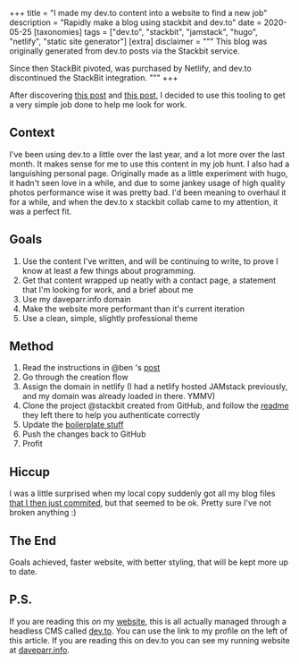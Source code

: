 +++
title = "I made my dev.to content into a website to find a new job"
description = "Rapidly make a blog using stackbit and dev.to"
date = 2020-05-25
[taxonomies]
tags = ["dev.to", "stackbit", "jamstack", "hugo", "netlify", "static site generator"]
[extra]
disclaimer = """
This blog was originally generated from dev.to posts via the Stackbit service. 

Since then StackBit pivoted, was purchased by Netlify, and dev.to discontinued the StackBit integration.
"""
+++


After discovering [this post](https://dev.to/stackbit/project-benatar-publishing-dev-powered-websites-with-stackbit-lfo) and [this post](https://dev.to/devteam/you-can-now-generate-self-hostable-static-blogs-right-from-your-dev-content-via-stackbit-7a5), I decided to use this tooling to get a very simple job done to help me look for work.

## Context

I've been using dev.to a little over the last year, and a lot more over the last month. It makes sense for me to use this content in my job hunt. I also had a languishing personal page. Originally made as a little experiment with hugo, it hadn't seen love in a while, and due to some jankey usage of high quality photos performance wise it was pretty bad. I'd been meaning to overhaul it for a while, and when the dev.to x stackbit collab came to my attention, it was a perfect fit.

## Goals

1. Use the content I've written, and will be continuing to write, to prove I know at least a few things about programming.
1. Get that content wrapped up neatly with a contact page, a statement that I'm looking for work, and a brief about me
1. Use my daveparr.info domain
1. Make the website more performant than it's current iteration
1. Use a clean, simple, slightly professional theme

## Method

1. Read the instructions in @ben 's [post](https://dev.to/devteam/you-can-now-generate-self-hostable-static-blogs-right-from-your-dev-content-via-stackbit-7a5)
1. Go through the creation flow
1. Assign the domain in netlify (I had a netlify hosted JAMstack previously, and my domain was already loaded in there. YMMV)
1. Clone the project @stackbit created from GitHub, and follow the [readme](https://github.com/DaveParr/daveparrinfo/blob/master/README.md) they left there to help you authenticate correctly
1. Update the [boilerplate stuff](https://github.com/DaveParr/daveparrinfo/commit/d8836e723d49ccd13f5655e7f58346dfa4ade17f)
1. Push the changes back to GitHub
1. Profit

## Hiccup

I was a little surprised when my local copy suddenly got all my blog files [that I then just commited](https://github.com/DaveParr/daveparrinfo/commit/1987c701187b45a85d8b0448a8c577c47ab8b2ac), but that seemed to be ok. Pretty sure I've not broken anything :)

## The End

Goals achieved, faster website, with better styling, that will be kept more up to date.

## P.S. 

If you are reading this _on_ my [website](daveparr.info), this is all actually managed through a headless CMS called [dev.to](dev.to). You can use the link to my profile on the left of this article. If you are reading this on dev.to you can see my running website at [daveparr.info](daveparr.info).